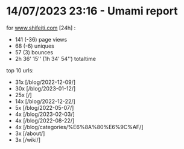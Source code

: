 # 14/07/2023 23:16 - Umami report
for www.shifeiti.com [24h] :

 - 141 (-36) page views
 - 68 (-6) uniques
 - 57 (3) bounces
 - 2h 36' 15'' (1h 34' 54'') totaltime


top 10 urls:
 - 31x [/blog/2022-12-09/]
 - 30x [/blog/2023-01-12/]
 - 25x [/]
 - 14x [/blog/2022-12-22/]
 - 5x [/blog/2022-05-07/]
 - 4x [/blog/2023-02-03/]
 - 4x [/blog/2022-08-22/]
 - 4x [/blog/categories/%E6%8A%80%E6%9C%AF/]
 - 3x [/about/]
 - 3x [/wiki/]


